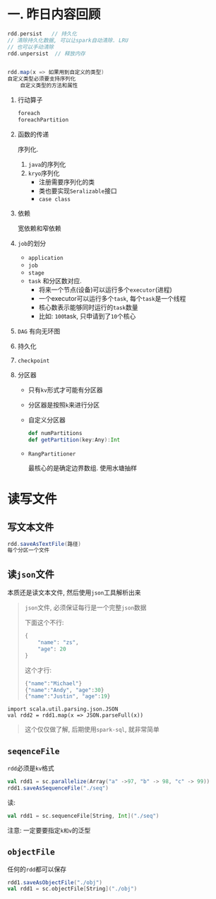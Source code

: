 # 一. 昨日内容回顾

```scala
rdd.persist   // 持久化
// 清除持久化数据, 可以让spark自动清除. LRU
// 也可以手动清除
rdd.unpersist  // 释放内存


rdd.map(x => 如果用到自定义的类型)
自定义类型必须要支持序列化
	自定义类型的方法和属性
```

1. 行动算子

   ```scala
   foreach
   foreachPartition
   ```

2. 函数的传递

   序列化.  

   1. `java`的序列化
   2. `kryo`序列化
      - 注册需要序列化的类
      - 类也要实现`Seralizable`接口
      - `case class`

3. 依赖

   宽依赖和窄依赖

4. `job`的划分

   - `application `
   - `job` 
   - `stage` 
   - `task` 和分区数对应.
     - 将来一个节点(设备)可以运行多个`executor`(进程)
     - 一个executor可以运行多个`task`, 每个`task`是一个线程
     - 核心数表示能够同时运行的`task`数量
     - 比如: `100`task, 只申请到了`10`个核心

5. `DAG` 有向无环图

6. 持久化

7. `checkpoint`

8. 分区器

   - 只有`kv`形式才可能有分区器

   - 分区器是按照`k`来进行分区

   - 自定义分区器

     ```scala
     def numPartitions
     def getPartition(key:Any):Int
     ```

   - `RangPartitioner`

     最核心的是确定边界数组. 使用水塘抽样

# 读写文件

## 写文本文件

   ```scala
   rdd.saveAsTextFile(路径)
   每个分区一个文件
   ```

   ## 读`json`文件

   本质还是读文本文件, 然后使用`json`工具解析出来

   > `json`文件, 必须保证每行是一个完整`json`数据
   >
   > 下面这个不行:
   >
   > ```scala
   > {
   >     "name": "zs",
   >     "age": 20
   > }
   > ```
   >
   > 这个才行: 
   >
   > ```scala
   > {"name":"Michael"}
   > {"name":"Andy", "age":30}
   > {"name":"Justin", "age":19}
   > ```
   >
   > 

   ```
   import scala.util.parsing.json.JSON
   val rdd2 = rdd1.map(x => JSON.parseFull(x))
   ```

   > 这个仅仅做了解, 后期使用`spark-sql`, 就非常简单

## `seqenceFile`

   `rdd`必须是`kv`格式

```scala
val rdd1 = sc.parallelize(Array("a" ->97, "b" -> 98, "c" -> 99))
rdd1.saveAsSequenceFile("./seq")
```

读:

```scala
val rdd1 = sc.sequenceFile[String, Int]("./seq")
```

注意: 一定要要指定`k和v`的泛型

## `objectFile`

任何的`rdd`都可以保存

```scala
rdd1.saveAsObjectFile("./obj")
val rdd1 = sc.objectFile[String]("./obj")
```








